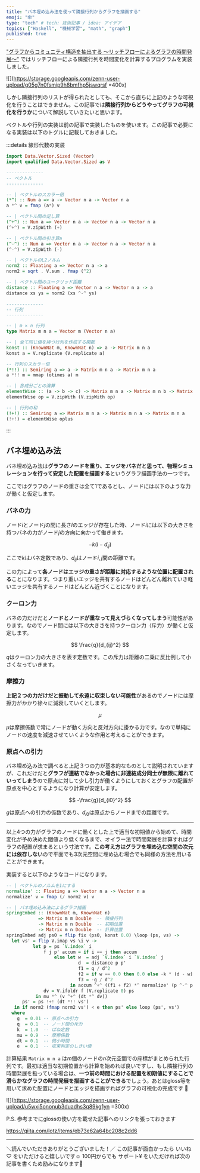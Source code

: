 ```yaml
---
title: "バネ埋め込み法を使って隣接行列からグラフを描画する"
emoji: "🕸"
type: "tech" # tech: 技術記事 / idea: アイデア
topics: ["Haskell", "機械学習", "math", "graph"]
published: true
---
```


["グラフからコミュニティ構造を抽出する 〜リッチフローによるグラフの時間発展〜"](https://zenn.dev/lotz/articles/eebd7ea4d1fe776f1f66) ではリッチフローによる隣接行列を時間変化を計算するプログラムを実装しました。

![](https://storage.googleapis.com/zenn-user-upload/g05g7n0fsmip9h8bmfhp5jswqrsf =400x)


しかし隣接行列のリストが得られたとしても、そこから直ちに上記のような可視化を行うことはできません。この記事では**隣接行列からどうやってグラフの可視化を行うか**について解説していきたいと思います。

ベクトルや行列の実装は前の記事で実装したものを使います。この記事で必要になる実装は以下のトグルに記載しておきました。

:::details 線形代数の実装
```hs
import Data.Vector.Sized (Vector)
import qualified Data.Vector.Sized as V

--------------
-- ベクトル
--------------

-- | ベクトルのスカラー倍
(*^) :: Num a => a -> Vector n a -> Vector n a
a *^ v = fmap (a*) v

-- | ベクトル間の足し算
(^+^) :: Num a => Vector n a -> Vector n a -> Vector n a
(^+^) = V.zipWith (+)

-- | ベクトル間の引き算a
(^-^) :: Num a => Vector n a -> Vector n a -> Vector n a
(^-^) = V.zipWith (-)

-- | ベクトルのL2ノルム
norm2 :: Floating a => Vector n a -> a
norm2 = sqrt . V.sum . fmap (^2)

-- | ベクトル間のユークリッド距離
distance :: Floating a => Vector n a -> Vector n a -> a
distance xs ys = norm2 (xs ^-^ ys)

--------------
-- 行列
--------------

-- | m × n 行列
type Matrix m n a = Vector m (Vector n a)

-- | 全て同じ値を持つ行列を作成する関数
konst :: (KnownNat m, KnownNat n) => a -> Matrix m n a
konst a = V.replicate (V.replicate a)

-- 行列のスカラー倍
(*!!) :: Semiring a => a -> Matrix m n a -> Matrix m n a
a *!! m = mmap (otimes a) m

-- | 各成分ごとの演算
elementWise :: (a -> b -> c) -> Matrix m n a -> Matrix m n b -> Matrix m n c
elementWise op = V.zipWith (V.zipWith op)

-- | 行列の和
(!+!) :: Semiring a => Matrix m n a -> Matrix m n a -> Matrix m n a
(!+!) = elementWise oplus
```
:::

バネ埋め込み法
--------------
バネ埋め込み法は**グラフのノードを重り、エッジをバネだと思って、物理シミュレーションを行って安定した配置を描画する**というグラフ描画手法の一つです。

ここではグラフのノードの重さは全て$1$であるとし、ノードには以下のような力が働くと仮定します。

### バネの力
ノード$i$とノード$j$の間に長さ$l$のエッジが存在した時、ノード$i$には以下の大きさを持つバネの力がノード$j$の方向に向かって働きます。

$$
-k(l - d_{ij})
$$

ここで$k$はバネ定数であり、$d_{ij}$はノード$i, j$間の距離です。

この力によって**各ノードはエッジの重さが距離に対応するような位置に配置される**ことになります。つまり重いエッジを共有するノードはどんどん離れていき軽いエッジを共有するノードはどんどん近づくことになります。

### クーロン力
バネの力だけだと**ノードとノードが重なって見えづらくなってしまう**可能性があります。なのでノード間には以下の大きさを持つクーロン力（斥力）が働くと仮定します。

$$
\frac{q}{d_{ij}^2}
$$

$q$はクーロン力の大きさを表す定数です。この斥力は距離の二乗に反比例して小さくなっていきます。

### 摩擦力

**上記２つの力だけだと振動して永遠に収束しない可能性**があるのでノードには摩擦力がかかり徐々に減衰していくとします。

$$
\mu
$$

$\mu$は摩擦係数で常にノードが動く方向と反対方向に掛かる力です。なので単純にノードの速度を減速させていくような作用と考えることができます。

### 原点への引力
バネ埋め込み法で調べると上記３つの力が基本的なものとして説明されていますが、これだけだと**グラフが連結でなかった場合に非連結成分同士が無限に離れていってしまう**ので原点に対して少し引力が働くようにしておくとグラフの配置が原点を中心とするようになり計算が安定します。

$$
-\frac{g}{d_{i0}^2}
$$

$g$は原点への引力の係数であり、$d_{i0}$は原点からノードまでの距離です。

----

以上4つの力がグラフのノードに働くとした上で適当な初期値から始めて、時間変化が予め決めた閾値より低くなるまで、オイラー法で時間発展を計算すればグラフの配置が求まるという寸法です。**この考え方はグラフを埋め込む空間の次元には依存しない**ので平面でも3次元空間に埋め込む場合でも同様の方法を用いることができます。

実装すると以下のようなコードになります。

```hs
-- | ベクトルのノルムを1にする
normalize' :: Floating a => Vector n a -> Vector n a
normalize' v = fmap (/ norm2 v) v

-- | バネ埋め込み法によるグラフ描画
springEmbed :: (KnownNat m, KnownNat n)
            => Matrix m m Double  -- 隣接行列
            -> Matrix m n Double  -- 初期位置
            -> Matrix m n Double  -- 計算位置
springEmbed adj ps0 = flip fix (ps0, konst 0.0) \loop (ps, vs) ->
  let vs' = flip V.imap vs \i v ->
          let p = ps `V.index` i
              f j p' accum = if i == j then accum
                  else let w  = adj `V.index` i `V.index` j
                           d  = distance p p'
                           f1 = q / d^2                                -- クーロン力
                           f2 = if w == 0.0 then 0.0 else -k * (d - w) -- バネの力
                           f3 = -g / d^2                               -- 原点への引力
                        in accum ^+^ ((f1 + f2) *^ normalize' (p ^-^ p')) ^+^ (f3 *^ normalize' p)
              dv = V.ifoldr f (V.replicate 0) ps
           in mu *^ (v ^+^ (dt *^ dv))
      ps' = ps !+! (dt *!! vs')
   in if norm2 (fmap norm2 vs') < e then ps' else loop (ps', vs')
  where
    g  = 0.01 -- 原点への引力
    q  = 0.1  -- ノード間の斥力
    k  = 1.0  -- ばね定数
    mu = 0.9  -- 摩擦係数
    dt = 0.1  -- 微小時間
    e  = 0.1  -- 収束判定のしきい値
```

計算結果 `Matrix m n a` は$m$個のノードの$n$次元空間での座標がまとめられた行列です。最初は適当な初期位置から計算を始めれば良いですし、もし隣接行列の時間発展を扱っている場合は、**一つ前の時間における配置を初期値にすることで滑らかなグラフの時間発展を描画することができる**でしょう。あとはgloss等を用いて求めた配置にノードとエッジを描画すればグラフの可視化の完成です 👏

![](https://storage.googleapis.com/zenn-user-upload/u5wxi5ononub3duadhs3q89kg1yn =300x)

P.S. 参考までにglossの使い方を載せた記事へのリンクを張っておきます

https://qiita.com/lotz/items/eb73e62a64bc208c2dd6

----

＼読んでいただきありがとうございました！／
この記事が面白かったら いいね♡ をいただけると嬉しいです☺️
100円からでも サポート¥ をいただければ次の記事を書くため励みになります🙌


